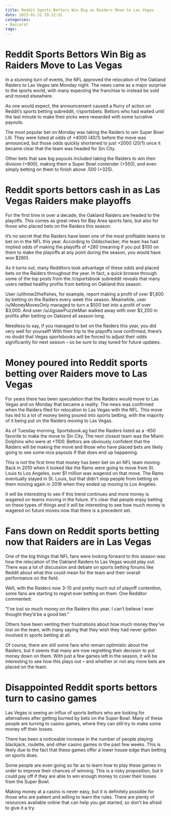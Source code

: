 ```yaml
---
title: Reddit Sports Bettors Win Big as Raiders Move to Las Vegas 
date: 2023-01-31 19:12:51
categories:
- Baccarat
tags:
---
```



#  Reddit Sports Bettors Win Big as Raiders Move to Las Vegas 

In a stunning turn of events, the NFL approved the relocation of the Oakland Raiders to Las Vegas late Monday night. The news came as a major surprise to the sports world, with many expecting the franchise to instead be sold and moved elsewhere.

As one would expect, the announcement caused a flurry of action on Reddit’s sports betting subreddit, r/sportsbets. Bettors who had waited until the last minute to make their picks were rewarded with some lucrative payouts.

The most popular bet on Monday was taking the Raiders to win Super Bowl LIII. They were listed at odds of +4000 (40/1) before the move was announced, but those odds quickly shortened to just +2000 (20/1) once it became clear that the team was headed for Sin City.

Other bets that saw big payouts included taking the Raiders to win their division (+800), making them a Super Bowl contender (+550), and even simply betting on them to finish above .500 (+325).

#  Reddit sports bettors cash in as Las Vegas Raiders make playoffs 

For the first time in over a decade, the Oakland Raiders are headed to the playoffs. This comes as great news for Bay Area sports fans, but also for those who placed bets on the Raiders this season.

It’s no secret that the Raiders have been one of the most profitable teams to bet on in the NFL this year. According to Oddschecker, the team has had implied odds of making the playoffs of +280 (meaning if you put $100 on them to make the playoffs at any point during the season, you would have won $280).

As it turns out, many Redditors took advantage of these odds and placed bets on the Raiders throughout the year. In fact, a quick browse through some of the top posts from the /r/sportsbook subreddit reveals that many users netted healthy profits from betting on Oakland this season.

User /u/throw2thefishes, for example, report making a profit of over $1,600 by betting on the Raiders every week this season. Meanwhile, user /u/MoneyMovesOnly managed to turn a $500 bet into a profit of over $3,000. And user /u/JigsawPuzzleMan walked away with over $2,200 in profits after betting on Oakland all season long.

Needless to say, if you managed to bet on the Raiders this year, you did very well for yourself! With their trip to the playoffs now confirmed, there’s no doubt that Vegas sportsbooks will be forced to adjust their odds significantly for next season – so be sure to stay tuned for future updates.

#  Money poured into Reddit sports betting over Raiders move to Las Vegas 

For years there has been speculation that the Raiders would move to Las Vegas and on Monday that became a reality. The news was confirmed when the Raiders filed for relocation to Las Vegas with the NFL. This move has led to a lot of money being poured into sports betting, with the majority of it being put on the Raiders moving to Las Vegas.

As of Tuesday morning, Sportsbook.ag had the Raiders listed as a -650 favorite to make the move to Sin City. The next closest team was the Miami Dolphins who were at +1100. Bettors are obviously confident that the Raiders will be making the move and those who have placed bets are likely going to see some nice payouts if that does end up happening.

This is not the first time that money has been bet on an NFL team moving. Back in 2010 when it looked like the Rams were going to move from St. Louis to Los Angeles, over $1 million was wagered on that move. The Rams eventually stayed in St. Louis, but that didn't stop people from betting on them moving again in 2016 when they ended up moving to Los Angeles.

It will be interesting to see if this trend continues and more money is wagered on teams moving in the future. It's clear that people enjoy betting on these types of things and it will be interesting to see how much money is wagered on future moves now that there is a precedent set.

#  Fans down on Reddit sports betting now that Raiders are in Las Vegas 

One of the big things that NFL fans were looking forward to this season was how the relocation of the Oakland Raiders to Las Vegas would play out. There was a lot of discussion and debate on sports betting forums like Reddit about what this could mean for the team and their overall performance on the field.

Well, with the Raiders now 3-10 and pretty much out of playoff contention, some fans are starting to regret ever betting on them. One Redditor commented:

“I’ve lost so much money on the Raiders this year. I can’t believe I ever thought they’d be a good bet.”

Others have been venting their frustrations about how much money they’ve lost on the team, with many saying that they wish they had never gotten involved in sports betting at all.

Of course, there are still some fans who remain optimistic about the Raiders, but it seems that many are now regretting their decision to put money down on them. With just a few games left in the season, it will be interesting to see how this plays out – and whether or not any more bets are placed on the team.

#  Disappointed Reddit sports bettors turn to casino games

Las Vegas is seeing an influx of sports bettors who are looking for alternatives after getting burned by bets on the Super Bowl. Many of these people are turning to casino games, where they can still try to make some money off their losses.

There has been a noticeable increase in the number of people playing blackjack, roulette, and other casino games in the past few weeks. This is likely due to the fact that these games offer a lower house edge than betting on sports does.

Some people are even going so far as to learn how to play these games in order to improve their chances of winning. This is a risky proposition, but it could pay off if they are able to win enough money to cover their losses from the Super Bowl.

Making money at a casino is never easy, but it is definitely possible for those who are patient and willing to learn the rules. There are plenty of resources available online that can help you get started, so don't be afraid to give it a try.